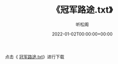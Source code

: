 ﻿---
title:  《冠军路途.txt》
date:   2022-01-02T00:00:00+00:00
author: 听松阁
layout: post
permalink: /冠军路途/
categories: 小说
tags: [小说]
---

点击《 [冠军路途.txt](http://img.660000.xyz/bookstukust/book/bntxt/10/冠军路途.txt)》进行下载